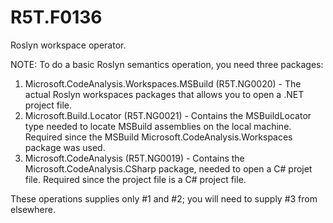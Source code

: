 # R5T.F0136
Roslyn workspace operator.

NOTE: To do a basic Roslyn semantics operation, you need three packages:

1. Microsoft.CodeAnalysis.Workspaces.MSBuild (R5T.NG0020) - The actual Roslyn workspaces packages that allows you to open a .NET project file.
2. Microsoft.Build.Locator (R5T.NG0021) - Contains the MSBuildLocator type needed to locate MSBuild assemblies on the local machine.
	Required since the MSBuild Microsoft.CodeAnalysis.Workspaces package was used.
3. Microsoft.CodeAnalysis (R5T.NG0019) - Contains the Microsoft.CodeAnalysis.CSharp package, needed to open a C# projet file.
	Required since the project file is a C# project file.

These operations supplies only #1 and #2; you will need to supply #3 from elsewhere.